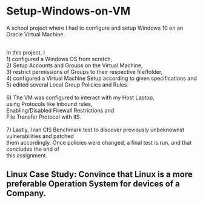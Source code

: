 # Setup-Windows-on-VM
A school project where I had to configure and setup Windows 10 on an Oracle Virtual Machine.

<br>
In this project, I 
<br>1) configured a Windows OS from scratch, 
<br>2) Setup Accounts and Groups on the Virtual Machine, 
<br>3) restrict permissions of Groups to their respective file/folder, 
<br>4) configured a Virtual Machine Setup according to given specifications and 
<br>5) edited several Local Group Policies and Rules.
<br>
<br>
6) The VM was configured to interact with my Host Laptop, 
<br>using Protocols like Inbound rules, 
<br>Enabling/Disabled Firewall Restrictions and 
<br>File Transfer Protocol with IIS.
<br>
<br>
7) Lastly, I ran CIS Benchmark test to discover previously unbeknownst vulnerabilities and patched 
<br>them accordingly. Once policies were changed, a final test is run, and that concludes the end of 
<br>this assignment.

## Linux Case Study: Convince that Linux is a more preferable Operation System for devices of a Company.
